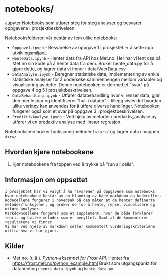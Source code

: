 # notebooks/

Jupyter Notebooks som utfører steg for steg analyser og besvarer oppgavene i prosjektbeskrivelsen. 
 

Notebooksfolderen vår består av fem ulike notebooks: 

- `Oppgave1.ipynb` - Besvarelse av oppgave 1 i prosjektet -> å sette opp utviklingsmiljøet. 
- `HenteData.ipynb` - Henter data fra API hos Met.no. Her har vi lent oss på Met.no sin kode på å hente data fra dem. Bruker hente_data.py for å gjøre dette, og lagrer  data vi finner i data/VaerData.csv
- `DataAnalyse.ipynb` - Beregner statistiske data, implementering av enkle statistiske analyser for å undersøke sammenhengen mellom variabler og visualisering av dette. 
Denne nootebooken er dermed et "svar" på oppgave 4 og 5 i prosjektbeskrivelsen. 
- `DataBehandling.ipynb` - Utfører databehandling hvor vi renser data, gjør den mer lesbar og identifiserer "hull i dataen". I tillegg vises det hvordan ulike verktøy kan anvendes for å utføre diverse handlinger. Notebooken fungerer også som et svar på oppgave 3 i prosjektbeskrivelsen. 
- `PrediktivAnalyse.ipynb` - Ved hjelp av metoder i predaktiv_analyse.py utfører vi en predaktiv analyse med lineær regresjon. 


Notebooksene bruker funksjoner/metoder fra `src/` og lagrer data i mappen `data/`. 

## Hvordan kjøre notebookene
1. Kjør notebookene fra toppen ved å trykke på "run all cells".


## Informasjon om oppsettet 
    I prosjektet har vi valgt å ha "svarene" på oppgavene som notebooks, hvor notebookene består av en blanding av både markdown og kodeceller. 
    Kodecellene fungerer i hovedsak på den måten at de henter definerte metoder/funksjoner, og bruker de for å hente, rense, visualisere og utføre analyser. 
    Markdowncellene fungerer som et supplement, hvor de både forklarer teori, og hvilke metoder som er benyttet. Samt at de kommenterer resultatene vi finner. 
    Vi har ved hjelp av markdown celler kommentert vurderingskriteriene utifra hva vi har gjort.


## Kilder 
- Met.no. (u.å.). *Python-eksempel for Frost API*. Hentet fra https://frost.met.no/python_example.html
  Brukt som utgangspunkt for datahenting i `hente_data.ipynb` og `hente_data.py`. 
 
